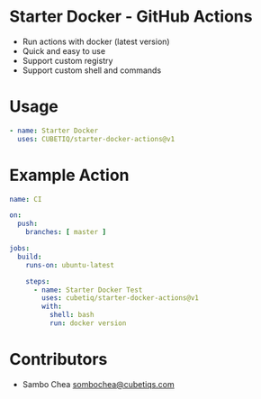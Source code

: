# Starter Docker - GitHub Actions

- Run actions with docker (latest version)
- Quick and easy to use
- Support custom registry
- Support custom shell and commands

# Usage

```yaml
- name: Starter Docker
  uses: CUBETIQ/starter-docker-actions@v1
```

# Example Action

```yaml
name: CI

on:
  push:
    branches: [ master ]

jobs:
  build:
    runs-on: ubuntu-latest

    steps:
      - name: Starter Docker Test
        uses: cubetiq/starter-docker-actions@v1
        with:
          shell: bash
          run: docker version
```

# Contributors

- Sambo Chea <sombochea@cubetiqs.com>
